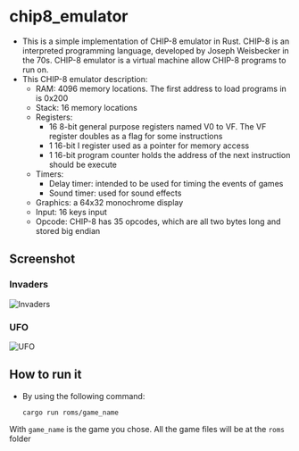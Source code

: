# chip8_emulator

- This is a simple implementation of CHIP-8 emulator in Rust. CHIP-8 is an interpreted programming language, developed by Joseph Weisbecker in the 70s. CHIP-8 emulator is a virtual machine allow CHIP-8 programs to run on.
- This CHIP-8 emulator description:
  - RAM: 4096 memory locations. The first address to load programs in is 0x200
  - Stack: 16 memory locations
  - Registers: 
    - 16 8-bit general purpose registers named V0 to VF. The VF register doubles as a flag for some instructions
    - 1 16-bit I register used as a pointer for memory access
    - 1 16-bit program counter holds the address of the next instruction should be execute
  - Timers:
    - Delay timer: intended to be used for timing the events of games
    - Sound timer: used for sound effects
  - Graphics: a 64x32 monochrome display
  - Input: 16 keys input
  - Opcode: CHIP-8 has 35 opcodes, which are all two bytes long and stored big endian
  

## Screenshot
### Invaders
![Invaders](https://lh3.googleusercontent.com/d/1TaVHPxEpEAwWgn01VMeZmdO6RAEmj2Qy)

### UFO
![UFO](https://lh3.googleusercontent.com/d/1xqu0Rbn-5ET8YGUfwuc8oQ3B1fx5FeOK)


## How to run it
  - By using the following command:
    ```
    cargo run roms/game_name
    ```
  With ```game_name``` is the game you chose. All the game files will be at the ```roms``` folder
